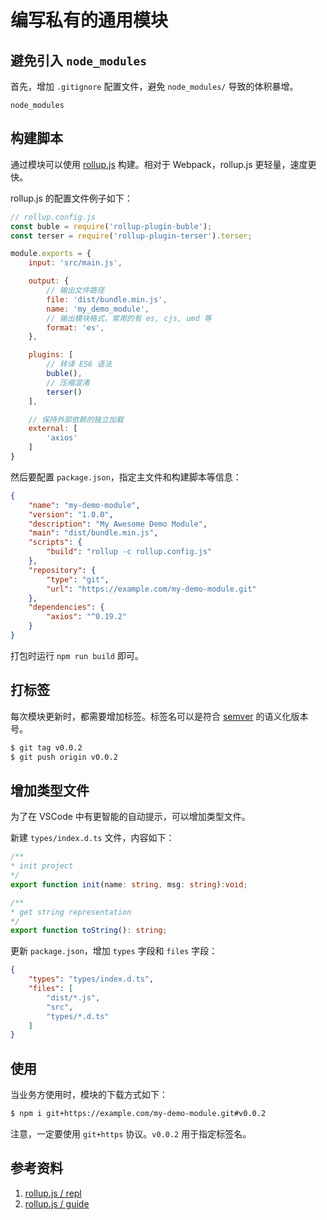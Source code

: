 # 编写私有的通用模块

## 避免引入 `node_modules`

首先，增加 `.gitignore` 配置文件，避免 `node_modules/` 导致的体积暴增。

```
node_modules
```

## 构建脚本

通过模块可以使用 [rollup.js][2] 构建。相对于 Webpack，rollup.js 更轻量，速度更快。

rollup.js 的配置文件例子如下：

```js
// rollup.config.js
const buble = require('rollup-plugin-buble');
const terser = require('rollup-plugin-terser').terser;

module.exports = {
    input: 'src/main.js',

    output: {
        // 输出文件路径
        file: 'dist/bundle.min.js',
        name: 'my_demo_module',
        // 输出模块格式，常用的有 es, cjs, umd 等
        format: 'es',
    },

    plugins: [
        // 转译 ES6 语法
        buble(),
        // 压缩混淆
        terser()
    ],

    // 保持外部依赖的独立加载
    external: [
        'axios'
    ]
}
```

然后要配置 `package.json`，指定主文件和构建脚本等信息：

```json
{
    "name": "my-demo-module",
    "version": "1.0.0",
    "description": "My Awesome Demo Module",
    "main": "dist/bundle.min.js",
    "scripts": {
        "build": "rollup -c rollup.config.js"
    },
    "repository": {
        "type": "git",
        "url": "https://example.com/my-demo-module.git"
    },
    "dependencies": {
        "axios": "^0.19.2"
    }
}
```

打包时运行 `npm run build` 即可。

## 打标签

每次模块更新时，都需要增加标签。标签名可以是符合 [semver][3] 的语义化版本号。

```sh
$ git tag v0.0.2
$ git push origin v0.0.2
```

## 增加类型文件

为了在 VSCode 中有更智能的自动提示，可以增加类型文件。

新建 `types/index.d.ts` 文件，内容如下：

```ts
/**
* init project
*/
export function init(name: string, msg: string):void;

/**
* get string representation
*/
export function toString(): string;
```

更新 `package.json`，增加 `types` 字段和 `files` 字段：

```json
{
    "types": "types/index.d.ts",
    "files": [
        "dist/*.js",
        "src",
        "types/*.d.ts"
    ]
}
```

## 使用

当业务方使用时，模块的下载方式如下：

```sh
$ npm i git+https://example.com/my-demo-module.git#v0.0.2
```

注意，一定要使用 `git+https` 协议。`v0.0.2` 用于指定标签名。

## 参考资料

1. [rollup.js / repl][1]
1. [rollup.js / guide][2]

[1]: https://rollupjs.org/repl "rollup.js / repl"
[2]: https://rollupjs.org/guide/en/ "rollup.js / guide"
[3]: https://semver.org "Semantic Versioning 2.0.0"
